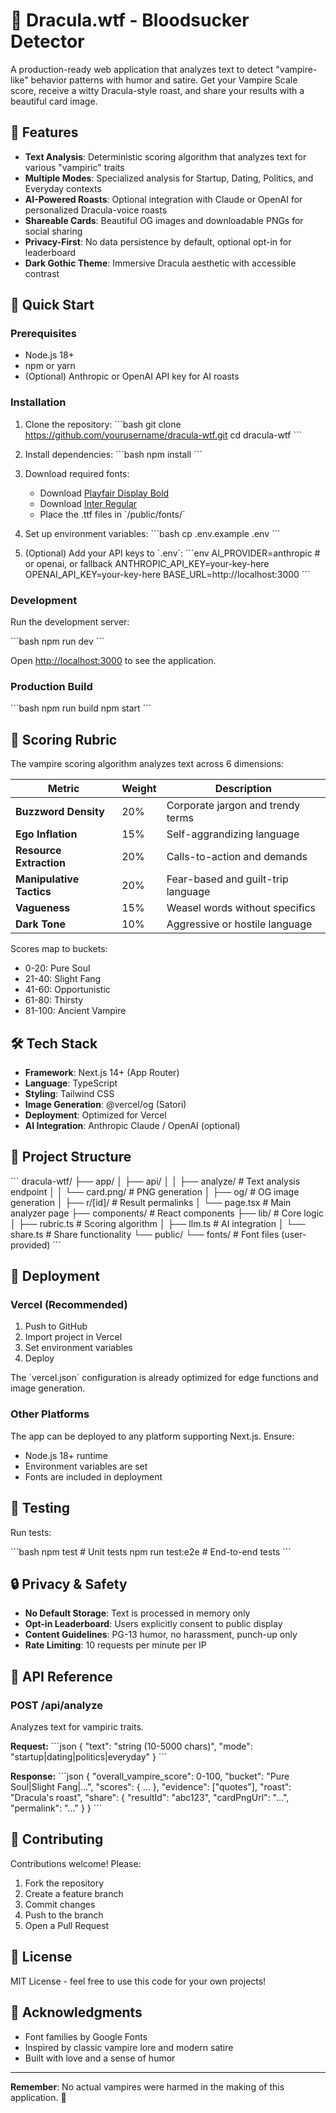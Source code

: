 # 🦇 Dracula.wtf - Bloodsucker Detector

A production-ready web application that analyzes text to detect "vampire-like" behavior patterns with humor and satire. Get your Vampire Scale score, receive a witty Dracula-style roast, and share your results with a beautiful card image.

## 🌟 Features

- **Text Analysis**: Deterministic scoring algorithm that analyzes text for various "vampiric" traits
- **Multiple Modes**: Specialized analysis for Startup, Dating, Politics, and Everyday contexts
- **AI-Powered Roasts**: Optional integration with Claude or OpenAI for personalized Dracula-voice roasts
- **Shareable Cards**: Beautiful OG images and downloadable PNGs for social sharing
- **Privacy-First**: No data persistence by default, optional opt-in for leaderboard
- **Dark Gothic Theme**: Immersive Dracula aesthetic with accessible contrast

## 🚀 Quick Start

### Prerequisites

- Node.js 18+ 
- npm or yarn
- (Optional) Anthropic or OpenAI API key for AI roasts

### Installation

1. Clone the repository:
\`\`\`bash
git clone https://github.com/yourusername/dracula-wtf.git
cd dracula-wtf
\`\`\`

2. Install dependencies:
\`\`\`bash
npm install
\`\`\`

3. Download required fonts:
   - Download [Playfair Display Bold](https://fonts.google.com/specimen/Playfair+Display) 
   - Download [Inter Regular](https://fonts.google.com/specimen/Inter)
   - Place the .ttf files in \`/public/fonts/\`

4. Set up environment variables:
\`\`\`bash
cp .env.example .env
\`\`\`

5. (Optional) Add your API keys to \`.env\`:
\`\`\`env
AI_PROVIDER=anthropic  # or openai, or fallback
ANTHROPIC_API_KEY=your-key-here
OPENAI_API_KEY=your-key-here
BASE_URL=http://localhost:3000
\`\`\`

### Development

Run the development server:

\`\`\`bash
npm run dev
\`\`\`

Open [http://localhost:3000](http://localhost:3000) to see the application.

### Production Build

\`\`\`bash
npm run build
npm start
\`\`\`

## 🎯 Scoring Rubric

The vampire scoring algorithm analyzes text across 6 dimensions:

| Metric | Weight | Description |
|--------|--------|-------------|
| **Buzzword Density** | 20% | Corporate jargon and trendy terms |
| **Ego Inflation** | 15% | Self-aggrandizing language |
| **Resource Extraction** | 20% | Calls-to-action and demands |
| **Manipulative Tactics** | 20% | Fear-based and guilt-trip language |
| **Vagueness** | 15% | Weasel words without specifics |
| **Dark Tone** | 10% | Aggressive or hostile language |

Scores map to buckets:
- 0-20: Pure Soul 
- 21-40: Slight Fang
- 41-60: Opportunistic
- 61-80: Thirsty
- 81-100: Ancient Vampire

## 🛠️ Tech Stack

- **Framework**: Next.js 14+ (App Router)
- **Language**: TypeScript
- **Styling**: Tailwind CSS
- **Image Generation**: @vercel/og (Satori)
- **Deployment**: Optimized for Vercel
- **AI Integration**: Anthropic Claude / OpenAI (optional)

## 📁 Project Structure

\`\`\`
dracula-wtf/
├── app/
│   ├── api/
│   │   ├── analyze/        # Text analysis endpoint
│   │   └── card.png/       # PNG generation
│   ├── og/                 # OG image generation
│   ├── r/[id]/             # Result permalinks
│   └── page.tsx            # Main analyzer page
├── components/             # React components
├── lib/                    # Core logic
│   ├── rubric.ts          # Scoring algorithm
│   ├── llm.ts             # AI integration
│   └── share.ts           # Share functionality
└── public/
    └── fonts/             # Font files (user-provided)
\`\`\`

## 🚢 Deployment

### Vercel (Recommended)

1. Push to GitHub
2. Import project in Vercel
3. Set environment variables
4. Deploy

The \`vercel.json\` configuration is already optimized for edge functions and image generation.

### Other Platforms

The app can be deployed to any platform supporting Next.js. Ensure:
- Node.js 18+ runtime
- Environment variables are set
- Fonts are included in deployment

## 🧪 Testing

Run tests:

\`\`\`bash
npm test           # Unit tests
npm run test:e2e   # End-to-end tests
\`\`\`

## 🔒 Privacy & Safety

- **No Default Storage**: Text is processed in memory only
- **Opt-in Leaderboard**: Users explicitly consent to public display
- **Content Guidelines**: PG-13 humor, no harassment, punch-up only
- **Rate Limiting**: 10 requests per minute per IP

## 📝 API Reference

### POST /api/analyze

Analyzes text for vampiric traits.

**Request:**
\`\`\`json
{
  "text": "string (10-5000 chars)",
  "mode": "startup|dating|politics|everyday"
}
\`\`\`

**Response:**
\`\`\`json
{
  "overall_vampire_score": 0-100,
  "bucket": "Pure Soul|Slight Fang|...",
  "scores": { ... },
  "evidence": ["quotes"],
  "roast": "Dracula's roast",
  "share": {
    "resultId": "abc123",
    "cardPngUrl": "...",
    "permalink": "..."
  }
}
\`\`\`

## 🤝 Contributing

Contributions welcome! Please:
1. Fork the repository
2. Create a feature branch
3. Commit changes
4. Push to the branch
5. Open a Pull Request

## 📜 License

MIT License - feel free to use this code for your own projects!

## 🙏 Acknowledgments

- Font families by Google Fonts
- Inspired by classic vampire lore and modern satire
- Built with love and a sense of humor

---

**Remember**: No actual vampires were harmed in the making of this application. 🦇